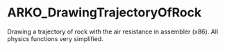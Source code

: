 # ARKO_DrawingTrajectoryOfRock
Drawing a trajectory of rock with the air resistance in assembler (x86). All physics functions very simplified.
